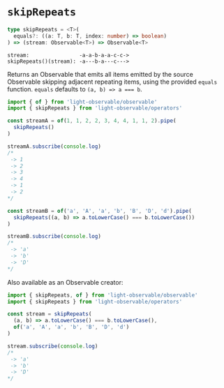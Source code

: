# `skipRepeats`
```typescript
type skipRepeats = <T>(
  equals?: ((a: T, b: T, index: number) => boolean)
) => (stream: Observable<T>) => Observable<T>
```

```
stream:                -a-a-b-a-a-c-c->
skipRepeats()(stream): -a---b-a---c--->
```

Returns an Observable that emits all items emitted by the source Observable skipping adjacent repeating items, using the provided `equals` function. `equals` defaults to `(a, b) => a === b`.

```typescript
import { of } from 'light-observable/observable'
import { skipRepeats } from 'light-observable/operators'

const streamA = of(1, 1, 2, 2, 3, 4, 4, 1, 1, 2).pipe(
  skipRepeats()
)

streamA.subscribe(console.log)
/*
 -> 1
 -> 2
 -> 3
 -> 4
 -> 1
 -> 2
*/

const streamB = of('a', 'A', 'a', 'b', 'B', 'D', 'd').pipe(
  skipRepeats((a, b) => a.toLowerCase() === b.toLowerCase())
)

streamB.subscribe(console.log)
/*
 -> 'a'
 -> 'b'
 -> 'D'
*/
```

Also available as an Observable creator:
```typescript
import { skipRepeats, of } from 'light-observable/observable'
import { skipRepeats } from 'light-observable/operators'

const stream = skipRepeats(
  (a, b) => a.toLowerCase() === b.toLowerCase(),
  of('a', 'A', 'a', 'b', 'B', 'D', 'd')
)

stream.subscribe(console.log)
/*
 -> 'a'
 -> 'b'
 -> 'D'
*/
```